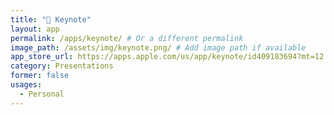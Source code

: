 ```yaml
---
title: " Keynote"
layout: app
permalink: /apps/keynote/ # Or a different permalink
image_path: /assets/img/keynote.png/ # Add image path if available
app_store_url: https://apps.apple.com/us/app/keynote/id409183694?mt=12
category: Presentations
former: false
usages:
  - Personal
---
```

